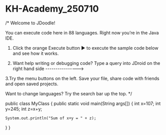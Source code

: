 # KH-Academy_250710

/*
Welcome to JDoodle!

You can execute code here in 88 languages. Right now you’re in the Java IDE.

  1. Click the orange Execute button ▶ to execute the sample code below and see how it works.

  2. Want help writing or debugging code? Type a query into JDroid on the right hand side ---------------->

  3.Try the menu buttons on the left. Save your file, share code with friends and open saved projects.

Want to change languages? Try the search bar up the top.
*/

public class MyClass {
  public static void main(String args[]) {
    int x=107;
    int y=245;
    int z=x+y;

    System.out.println("Sum of x+y = " + z);
  }
}
